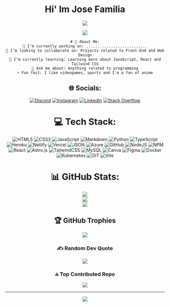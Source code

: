 <div align="center">
<h1>  Hi' Im Jose Familia</h1>
</div>

<div align="center">

<p align="center">
<a href="https://github.com/DenverCoder1/readme-typing-svg"><img src="https://readme-typing-svg.herokuapp.com?lines=Systems+Engineering+Student;Front+End++Developer;Dominican%20Republic%20&center=true&width=380&height=45"></a>
</p>

<img src="https://github.com/Jose-Familia/Jose-Familia/assets/128924389/810a03eb-1687-43e5-9629-a3f34b87d9e5389/12df3ee2-8e1a-4537-8717-e7ecbe644217">

```
# 💫 About Me:
🔭 I’m currently working on: ...........................
👯 I’m looking to collaborate on: Projects related to Front-End and Web Design
🌱 I’m currently learning: Learning more about JavaScript, React and Tailwind CSS
💬 Ask me about: Anything related to programming
⚡ Fun fact: I like videogames, sports and I'm a fan of anime
```

## 🌐 Socials:
[![Discord](https://img.shields.io/badge/Discord-%237289DA.svg?logo=discord&logoColor=white)](https://discord.gg/https://discord.gg/337046551979360258) [![Instagram](https://img.shields.io/badge/Instagram-%23E4405F.svg?logo=Instagram&logoColor=white)](https://instagram.com/https://instagram.com/j.familia18) [![LinkedIn](https://img.shields.io/badge/LinkedIn-%230077B5.svg?logo=linkedin&logoColor=white)](https://linkedin.com/in/https://linkedin.com/in/jose-rene-familia-41915026b) [![Stack Overflow](https://img.shields.io/badge/-Stackoverflow-FE7A16?logo=stack-overflow&logoColor=white)](https://stackoverflow.com/users/https://stackoverflow.com/users/https://stackoverflow.com/users/22452948/jose-r-familia) 

# 💻 Tech Stack:
![HTML5](https://img.shields.io/badge/html5-%23E34F26.svg?style=flat&logo=html5&logoColor=white) ![CSS3](https://img.shields.io/badge/css3-%231572B6.svg?style=flat&logo=css3&logoColor=white) ![JavaScript](https://img.shields.io/badge/javascript-%23323330.svg?style=flat&logo=javascript&logoColor=%23F7DF1E) ![Markdown](https://img.shields.io/badge/markdown-%23000000.svg?style=flat&logo=markdown&logoColor=white) ![Python](https://img.shields.io/badge/python-3670A0?style=flat&logo=python&logoColor=ffdd54) ![TypeScript](https://img.shields.io/badge/typescript-%23007ACC.svg?style=flat&logo=typescript&logoColor=white) ![Heroku](https://img.shields.io/badge/heroku-%23430098.svg?style=flat&logo=heroku&logoColor=white) ![Netlify](https://img.shields.io/badge/netlify-%23000000.svg?style=flat&logo=netlify&logoColor=#00C7B7) ![Vercel](https://img.shields.io/badge/vercel-%23000000.svg?style=flat&logo=vercel&logoColor=white) ![JSON](https://img.shields.io/badge/JSON-%23000000.svg?style=flat&logo=json&logoColor=white)
 ![Azure](https://img.shields.io/badge/azure-%230072C6.svg?style=flat&logo=azure-devops&logoColor=white) ![GitHub](https://img.shields.io/badge/GitHub-%23121011.svg?style=flat&logo=github&logoColor=white) ![NodeJS](https://img.shields.io/badge/node.js-6DA55F?style=flat&logo=node.js&logoColor=white) ![NPM](https://img.shields.io/badge/NPM-%23000000.svg?style=flat&logo=npm&logoColor=white) ![React](https://img.shields.io/badge/react-%2320232a.svg?style=flat&logo=react&logoColor=%2361DAFB) ![Astro.js](https://img.shields.io/badge/Astro.js-%23000000.svg?style=flat&logo=astro&logoColor=white) ![TailwindCSS](https://img.shields.io/badge/tailwindcss-%2338B2AC.svg?style=flat&logo=tailwind-css&logoColor=white) ![MySQL](https://img.shields.io/badge/mysql-%2300f.svg?style=flat&logo=mysql&logoColor=white) ![Canva](https://img.shields.io/badge/Canva-%2300C4CC.svg?style=flat&logo=Canva&logoColor=white) 	![Figma](https://img.shields.io/badge/figma-%23F24E1E.svg?style=flat&logo=figma&logoColor=white) ![Docker](https://img.shields.io/badge/docker-%230db7ed.svg?style=flat&logo=docker&logoColor=white) ![Kubernetes](https://img.shields.io/badge/kubernetes-%23326ce5.svg?style=flat&logo=kubernetes&logoColor=white) ![GIT](https://img.shields.io/badge/Git-fc6d26?style=flat&logo=git&logoColor=white) ![Vite](https://img.shields.io/badge/Vite-%23007ACC.svg?style=flat&logo=vite&logoColor=white)

# 📊 GitHub Stats:
![](https://github-readme-stats.vercel.app/api?username=Jose-Familia&theme=gruvbox&hide_border=false&include_all_commits=false&count_private=true)<br/>
![](https://github-readme-streak-stats.herokuapp.com/?user=Jose-Familia&theme=gruvbox&hide_border=false)<br/>
![](https://github-readme-stats.vercel.app/api/top-langs/?username=Jose-Familia&theme=gruvbox&hide_border=false&include_all_commits=false&count_private=true&layout=compact)

## 🏆 GitHub Trophies
![](https://github-profile-trophy.vercel.app/?username=Jose-Familia&theme=gruvbox&no-frame=false&no-bg=true&margin-w=4)

### ✍️ Random Dev Quote
![](https://quotes-github-readme.vercel.app/api?type=vetical&theme=gruvbox)

### 🔝 Top Contributed Repo
![](https://github-contributor-stats.vercel.app/api?username=Jose-Familia&limit=5&theme=gruvbox&combine_all_yearly_contributions=true)

---
[![](https://visitcount.itsvg.in/api?id=Jose-Familia&icon=2&color=12)](https://visitcount.itsvg.in)

</div>

<!-- Proudly created with GPRM ( https://gprm.itsvg.in ) -->
